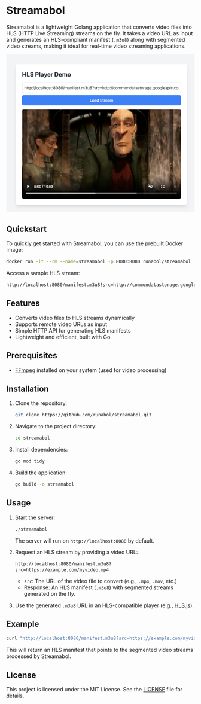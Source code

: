 # Streamabol

Streamabol is a lightweight Golang application that converts video files into HLS (HTTP Live Streaming) streams on the fly. It takes a video URL as input and generates an HLS-compliant manifest (`.m3u8`) along with segmented video streams, making it ideal for real-time video streaming applications.

![Player](screenshot_v2.jpg)

## Quickstart

To quickly get started with Streamabol, you can use the prebuilt Docker image:

```bash
docker run -it --rm --name=streamabol -p 8080:8080 runabol/streamabol
```

Access a sample HLS stream: 

```bash
http://localhost:8080/manifest.m3u8?src=http://commondatastorage.googleapis.com/gtv-videos-bucket/sample/ElephantsDream.mp4
```

## Features
- Converts video files to HLS streams dynamically
- Supports remote video URLs as input
- Simple HTTP API for generating HLS manifests
- Lightweight and efficient, built with Go

## Prerequisites
- [FFmpeg](https://ffmpeg.org/download.html) installed on your system (used for video processing)

## Installation
1. Clone the repository:
   ```bash
   git clone https://github.com/runabol/streamabol.git
   ```
2. Navigate to the project directory:
   ```bash
   cd streamabol
   ```
3. Install dependencies:
   ```bash
   go mod tidy
   ```
4. Build the application:
   ```bash
   go build -o streamabol
   ```

## Usage
1. Start the server:
   ```bash
   ./streamabol
   ```
   The server will run on `http://localhost:8080` by default.

2. Request an HLS stream by providing a video URL:
   ```
   http://localhost:8080/manifest.m3u8?src=https://example.com/myvideo.mp4
   ```
   - `src`: The URL of the video file to convert (e.g., `.mp4`, `.mov`, etc.)
   - Response: An HLS manifest (`.m3u8`) with segmented streams generated on the fly.

3. Use the generated `.m3u8` URL in an HLS-compatible player (e.g., [HLS.js](https://hlsjs.video-dev.org/)).

## Example
```bash
curl "http://localhost:8080/manifest.m3u8?src=https://example.com/myvideo.mp4"
```
This will return an HLS manifest that points to the segmented video streams processed by Streamabol.

## License
This project is licensed under the MIT License. See the [LICENSE](LICENSE) file for details.
